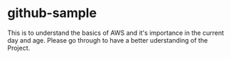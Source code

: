 # github-sample
This is to understand the basics of AWS and it's importance in the current day and age.
Please go through to have a better uderstanding of the Project.
